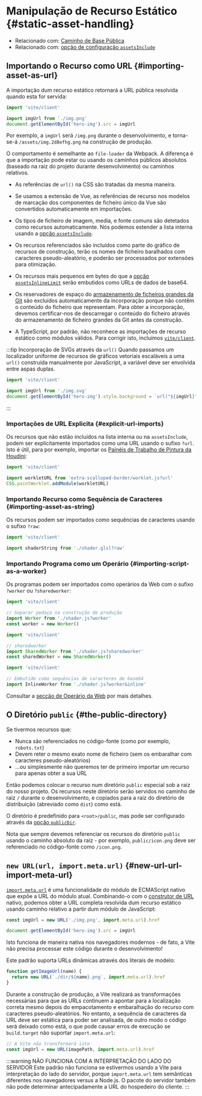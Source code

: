 # Manipulação de Recurso Estático {#static-asset-handling}

- Relacionado com: [Caminho de Base Pública](./build#public-base-path)
- Relacionado com: [opção de configuração `assetsInclude`](/config/shared-options#assetsinclude)

## Importando o Recurso como URL {#importing-asset-as-url}

A importação dum recurso estático retornará a URL pública resolvida quando esta for servida:

```js
import 'vite/client'

import imgUrl from './img.png'
document.getElementById('hero-img').src = imgUrl
```

Por exemplo, a `imgUrl` será `/img.png` durante o desenvolvimento, e torna-se-á `/assets/img.2d8efhg.png` na construção de produção.

O comportamento é semelhante ao `file-loader` da Webpack. A diferença é que a importação pode estar ou usando os caminhos públicos absolutos (baseado na raiz do projeto durante desenvolvimento) ou caminhos relativos.

- As referências de `url()` na CSS são tratadas da mesma maneira.

- Se usamos a extensão de Vue, as referências de recurso nos modelos de marcação dos componentes de ficheiro único da Vue são convertidos automaticamente em importações.

- Os tipos de ficheiro de imagem, media, e fonte comuns são detetados como recursos automaticamente. Nós podemos estender a lista interna usando a [opção `assetsInclude`](/config/shared-options#assetsinclude).

- Os recursos referenciados são incluídos como parte do gráfico de recursos de construção, terão os nomes de ficheiro baralhados com caracteres pseudo-aleatório, e poderão ser processados por extensões para otimização.

- Os recursos mais pequenos em bytes do que a [opção `assetsInlineLimit`](/config/build-options#build-assetsinlinelimit) serão embutidos como URLs de dados de base64.

- Os reservadores de espaço do [armazenamento de ficheiros grandes da Git](https://git-lfs.com/) são excluídos automaticamente da incorporação porque não contêm o conteúdo do ficheiro que representam. Para obter a incorporação, devemos certificar-nos de descarregar o conteúdo do ficheiro através do armazenamento de ficheiro grandes da Git antes da construção.

- A TypeScript, por padrão, não reconhece as importações de recurso estático como módulos válidos. Para corrigir isto, incluímos [`vite/client`](./features#client-types).

:::tip Incorporação de SVGs através da `url()`
Quando passamos um localizador uniforme de recursos de gráficos vetoriais escaláveis a uma `url()` construída manualmente por JavaScript, a variável deve ser envolvida entre aspas duplas.

```js
import 'vite/client'

import imgUrl from './img.svg'
document.getElementById('hero-img').style.background = `url("${imgUrl}")`
```

:::

### Importações de URL Explicita {#explicit-url-imports}

Os recursos que não estão incluídos na lista interna ou na `assetsInclude`, podem ser explicitamente importados como uma URL usando o sufixo `?url`. Isto é útil, para por exemplo, importar os [Painéis de Trabalho de Pintura da Houdini](https://houdini.how/usage):

```js
import 'vite/client'

import workletURL from 'extra-scalloped-border/worklet.js?url'
CSS.paintWorklet.addModule(workletURL)
```

### Importando Recurso como Sequência de Caracteres {#importing-asset-as-string}

Os recursos podem ser importados como sequências de caracteres usando o sufixo `?raw`:

```js
import 'vite/client'

import shaderString from './shader.glsl?raw'
```

### Importando Programa como um Operário {#importing-script-as-a-worker}

Os programas podem ser importados como operários da Web com o sufixo `?worker` ou `?sharedworker`:

```js
import 'vite/client'

// Separar pedaço na construção de produção
import Worker from './shader.js?worker'
const worker = new Worker()
```

```js
import 'vite/client'

// sharedworker
import SharedWorker from './shader.js?sharedworker'
const sharedWorker = new SharedWorker()
```

```js
import 'vite/client'

// Embutido como sequências de caracteres de base64
import InlineWorker from './shader.js?worker&inline'
```

Consultar a [secção de Operário da Web](./features#web-workers) por mais detalhes.

## O Diretório `public` {#the-public-directory}

Se tivermos recursos que:

- Nunca são referenciados no código-fonte (como por exemplo, `robots.txt`)
- Devem reter o mesmo exato nome de ficheiro (sem os embaralhar com caracteres pseudo-aleatórios)
- ...ou simplesmente não queremos ter de primeiro importar um recurso para apenas obter a sua URL

Então podemos colocar o recurso num diretório `public` especial sob a raiz do nosso projeto. Os recursos neste diretório serão servidos no caminho de raiz `/` durante o desenvolvimento, e copiados para a raiz do diretório de distribuição (abreviado como `dist`) como está.

O diretório é predefinido para `<root>/public`, mas pode ser configurado através da [opção `publicDir`](/config/shared-options#publicdir).

Nota que sempre devemos referenciar os recursos do diretório `public` usando o caminho absoluto da raiz - por exemplo, `public/icon.png` deve ser referenciado no código-fonte como `/icon.png`.

## `new URL(url, import.meta.url)` {#new-url-url-import-meta-url}

[`import.meta.url`](https://developer.mozilla.org/en-US/docs/Web/JavaScript/Reference/Statements/import.meta) é uma funcionalidade do módulo de ECMAScript nativo que expõe a URL do módulo atual. Combinando-o com o [construtor de URL](https://developer.mozilla.org/en-US/docs/Web/API/URL) nativo, podemos obter a URL completa resolvida dum recurso estático usando caminho relativo a partir dum módulo de JavaScript:

```js
const imgUrl = new URL('./img.png', import.meta.url).href

document.getElementById('hero-img').src = imgUrl
```

Isto funciona de maneira nativa nos navegadores modernos - de fato, a Vite não precisa processar este código durante o desenvolvimento!

Este padrão suporta URLs dinâmicas através dos literais de modelo:

```js
function getImageUrl(name) {
  return new URL(`./dir/${name}.png`, import.meta.url).href
}
```

Durante a construção de produção, a Vite realizará as transformações necessárias para que as URLs continuem a apontar para a localização correta mesmo depois do empacotamento e embaralhação do recurso com caracteres pseudo-aleatórios. No entanto, a sequência de caracteres da URL deve ser estática para poder ser analisada, de outro modo o código será deixado como está, o que pode causar erros de execução se `build.target` não suportar `import.meta.url`:

```js
// A Vite não transformará isto
const imgUrl = new URL(imagePath, import.meta.url).href
```

:::warning NÃO FUNCIONA COM A INTERPRETAÇÃO DO LADO DO SERVIDOR
Este padrão não funciona se estivermos usando a Vite para interpretação do lado do servidor, porque `import.meta.url` tem semânticas diferentes nos navegadores versus a Node.js. O pacote do servidor também não pode determinar antecipadamente a URL do hospedeiro do cliente.
:::
